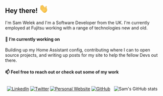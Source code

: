 ## Hey there! <img src="https://raw.githubusercontent.com/ABSphreak/ABSphreak/master/gifs/Hi.gif" width="30px">

I'm Sam Welek and I'm a Software Developer from the UK. I'm currently employed at Fujitsu working with a range of technologies new and old.

#### 🔭 I’m currently working on
Building up my Home Assistant config, contributing where I can to open source projects, and writing up posts for my site to help the fellow Devs out there.

#### 📫 Feel free to reach out or check out some of my work

<div style="display:flex;flex-direction:row;justify-content:space-around">
<div style="display:flex;flex-direction:column;">

[![LinkedIn][linkedin-shield]][linkedin-url] [![Twitter][twitter-shield]][twitter-url]
[![Personal Website][site-shield]][site-url] [![GitHub][github-shield]][github-url] 

</div>
<div style="display:flex; flex-direction:column;">

![Sam's GitHub stats](https://github-readme-stats.vercel.app/api?username=tiberiushunter&show_icons=true&theme=vision-friendly-dark)

</div>
</div>

<!-- Contact Specific -->
[github-shield]: https://img.shields.io/badge/-GitHub-black.svg?style=for-the-badge&logo=github&colorB=555
[github-url]: https://github.com/tiberiushunter

[linkedin-shield]: https://img.shields.io/badge/-LinkedIn-black.svg?style=for-the-badge&logo=linkedin&colorB=555
[linkedin-url]: https://linkedin.com/in/sam-welek

[twitter-shield]: https://img.shields.io/badge/-Twitter-black.svg?style=for-the-badge&logo=twitter&colorB=555&logoColor=white
[twitter-url]: https://twitter.com/samwelek

[site-shield]: https://img.shields.io/badge/-Samwelek.co.uk-black.svg?style=for-the-badge&logo=jekyll&colorB=555&logoColor=white
[site-url]: https://samwelek.co.uk
